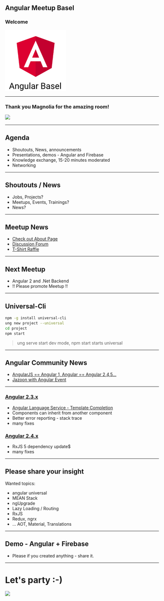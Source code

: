 ## Angular Meetup Basel

### Welcome

<img src="theme/assets/angular2-basel.png" style="height:200px">

----

### Thank you Magnolia for the amazing room!
<img src="https://www.magnolia-cms.com/.resources/corporate-website-2015/webresources/img/logo/magnolia_logo.png" style="height:100px">

----

## Agenda

* Shoutouts, News, announcements
* Presentations, demos - Angular and Firebase
* Knowledge exchange, 15-20 minutes moderated
* Networking


----

## Shoutouts / News

* Jobs, Projects?
* Meetups, Events, Trainings?
* News?

----

## Meetup News

* [Check out About Page](https://www.meetup.com/Angular-Basel/about/)
* [Discussion Forum](https://www.meetup.com/Angular-Basel/messages/boards/thread/50557200)
* [T-Shirt Raffle](http://www.letsboot.com/meetup-raffle)

----

## Next Meetup

* Angular 2 and .Net Backend
* !! Please promote Meetup !!

----

## Universal-Cli

```bash
npm -g install universal-cli
ung new project --universal
cd project
npm start
```

> ung serve start dev mode, npm start starts universal

----

## Angular Community News

* [AngularJS == Angular 1, Angular == Angular 2,4,5...](http://angularjs.blogspot.ch/2017/01/branding-guidelines-for-angular-and.html)
* [Jazoon with Angular Event](http://jazoon.com/)


----

### [Angular 2.3.x](http://angularjs.blogspot.ch/2016/12/angular-230-now-available.html)

* [Angular Language Service - Template Completion](https://github.com/angular/vscode-ng-language-service)
* Components can inherit from another component
* Better error reporting - stack trace
* many fixes

### [Angular 2.4.x](http://angularjs.blogspot.ch/2016/12/angular-240-now-available.html)

* RxJS 5 dependency update$
* many fixes

---

## Please share your insight

Wanted topics:

* angular universal
* MEAN Stack
* ngUpgrade
* Lazy Loading / Routing
* RxJS
* Redux, ngrx
* ... AOT, Material, Translations

---

## Demo - Angular + Firebase

* Please if you created anything - share it.

----

# Let's party :-)

<img src="https://media.makeameme.org/created/networking.jpg">
